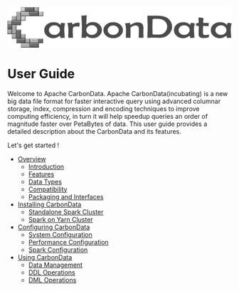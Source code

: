 <!--
    Licensed to the Apache Software Foundation (ASF) under one
    or more contributor license agreements.  See the NOTICE file
    distributed with this work for additional information
    regarding copyright ownership.  The ASF licenses this file
    to you under the Apache License, Version 2.0 (the
    "License"); you may not use this file except in compliance
    with the License.  You may obtain a copy of the License at

      http://www.apache.org/licenses/LICENSE-2.0

    Unless required by applicable law or agreed to in writing,
    software distributed under the License is distributed on an
    "AS IS" BASIS, WITHOUT WARRANTIES OR CONDITIONS OF ANY
    KIND, either express or implied.  See the License for the
    specific language governing permissions and limitations
    under the License.
-->
![CarbonData_Logo](../docs/images/format/CarbonData_logo.png?raw=true)
# User Guide
Welcome to Apache CarbonData. Apache CarbonData(incubating) is a new big data file format for faster interactive query using advanced columnar storage, index, compression and encoding techniques to improve computing efficiency, in turn it will help speedup queries an order of magnitude faster over PetaBytes of data.
This user guide provides a detailed description about the CarbonData and its features.

Let's get started !

* [Overview]()
    * [Introduction]()
    * [Features]()
    * [Data Types]()
    * [Compatibility]()
    * [Packaging and Interfaces]()   
* [Installing CarbonData]()
    * [Standalone Spark Cluster]()
    * [Spark on Yarn Cluster]()
* [Configuring CarbonData]()
    * [System Configuration]()
    * [Performance Configuration]()
    * [Spark Configuration]()
* [Using CarbonData]()
    * [Data Management]()
    * [DDL Operations]()
    * [DML Operations]()





